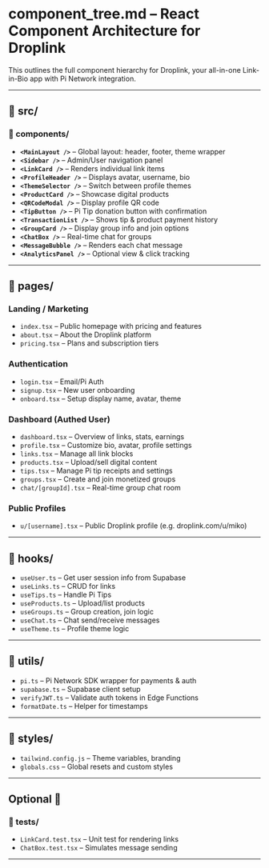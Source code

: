 # component_tree.md – React Component Architecture for Droplink

This outlines the full component hierarchy for Droplink, your all-in-one Link-in-Bio app with Pi Network integration.

---

## 📂 src/
### 📁 components/
- **`<MainLayout />`** – Global layout: header, footer, theme wrapper
- **`<Sidebar />`** – Admin/User navigation panel
- **`<LinkCard />`** – Renders individual link items
- **`<ProfileHeader />`** – Displays avatar, username, bio
- **`<ThemeSelector />`** – Switch between profile themes
- **`<ProductCard />`** – Showcase digital products
- **`<QRCodeModal />`** – Display profile QR code
- **`<TipButton />`** – Pi Tip donation button with confirmation
- **`<TransactionList />`** – Shows tip & product payment history
- **`<GroupCard />`** – Display group info and join options
- **`<ChatBox />`** – Real-time chat for groups
- **`<MessageBubble />`** – Renders each chat message
- **`<AnalyticsPanel />`** – Optional view & click tracking

---

## 📁 pages/
### **Landing / Marketing**
- `index.tsx` – Public homepage with pricing and features
- `about.tsx` – About the Droplink platform
- `pricing.tsx` – Plans and subscription tiers

### **Authentication**
- `login.tsx` – Email/Pi Auth
- `signup.tsx` – New user onboarding
- `onboard.tsx` – Setup display name, avatar, theme

### **Dashboard (Authed User)**
- `dashboard.tsx` – Overview of links, stats, earnings
- `profile.tsx` – Customize bio, avatar, profile settings
- `links.tsx` – Manage all link blocks
- `products.tsx` – Upload/sell digital content
- `tips.tsx` – Manage Pi tip receipts and settings
- `groups.tsx` – Create and join monetized groups
- `chat/[groupId].tsx` – Real-time group chat room

### **Public Profiles**
- `u/[username].tsx` – Public Droplink profile (e.g. droplink.com/u/miko)

---

## 📁 hooks/
- `useUser.ts` – Get user session info from Supabase
- `useLinks.ts` – CRUD for links
- `useTips.ts` – Handle Pi Tips
- `useProducts.ts` – Upload/list products
- `useGroups.ts` – Group creation, join logic
- `useChat.ts` – Chat send/receive messages
- `useTheme.ts` – Profile theme logic

---

## 📁 utils/
- `pi.ts` – Pi Network SDK wrapper for payments & auth
- `supabase.ts` – Supabase client setup
- `verifyJWT.ts` – Validate auth tokens in Edge Functions
- `formatDate.ts` – Helper for timestamps

---

## 📁 styles/
- `tailwind.config.js` – Theme variables, branding
- `globals.css` – Global resets and custom styles

---

## Optional 🧪
### 📁 tests/
- `LinkCard.test.tsx` – Unit test for rendering links
- `ChatBox.test.tsx` – Simulates message sending

---

